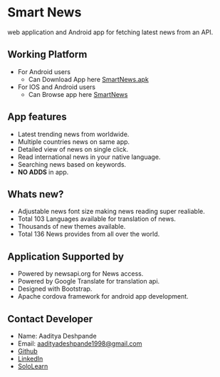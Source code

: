 # Smart News
web application and Android app for fetching latest news from an API. 

## Working Platform
 * For Android users
   * Can Download App here [SmartNews.apk](SmartNews-debug.3062862.41.apk?raw=true)
 * For IOS and Android users
   * Can Browse app here [SmartNews](https://aadityadeshpande.github.io/SmartNews)
## App features
 * Latest trending news from worldwide.
 * Multiple countries news on same app.
 * Detailed view of news on single click.
 * Read international news in your native language.
 * Searching news based on keywords.
 * __NO ADDS__ in app.

## Whats new?
 * Adjustable news font size making news reading super realiable.
 * Total 103 Languages available for translation of news.
 * Thousands of new themes available.
 * Total 136 News provides from all over the world.

## Application Supported by
 * Powered by newsapi.org for News access.
 * Powered by Google Translate for translation api.
 * Designed with Bootstrap. 
 * Apache cordova framework for android app development.

## Contact Developer
 * Name: Aaditya Deshpande
 * Email: aadityadeshpande1998@gmail.com
 * [Github](https://github.com/AadityaDeshpande)
 * [LinkedIn](https://www.linkedin.com/in/aaditya-deshpande-90b406184)
 * [SoloLearn](https://www.sololearn.com/Profile/1303048/?ref=app)
